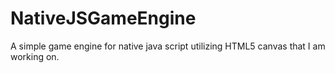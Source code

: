 # NativeJSGameEngine
A simple game engine for native java script utilizing HTML5 canvas that I am working on.
